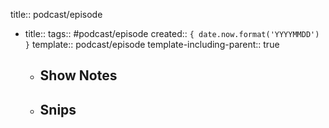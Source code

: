 title:: podcast/episode

  - title:: 
    tags:: #podcast/episode
    created:: ``{ date.now.format('YYYYMMDD') }``
    template:: podcast/episode
    template-including-parent:: true
    - Show Notes
      -
    - Snips
      -